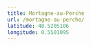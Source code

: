 ```yaml
---
title: Mortagne-au-Perche
url: /mortagne-au-perche/
latitude: 48.5205106
longitude: 0.5501095
---
```

